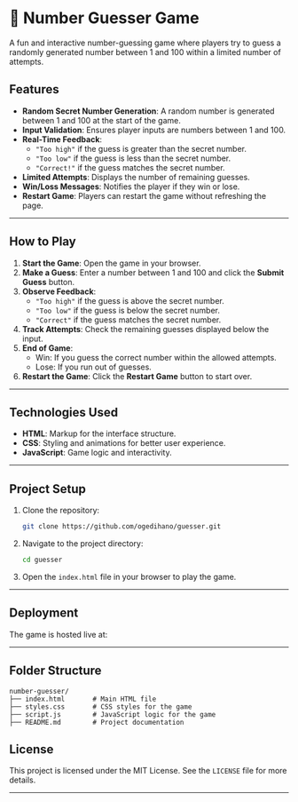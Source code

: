 # 🎯 Number Guesser Game

A fun and interactive number-guessing game where players try to guess a randomly generated number between 1 and 100 within a limited number of attempts.


## **Features**

- **Random Secret Number Generation**: A random number is generated between 1 and 100 at the start of the game.
- **Input Validation**: Ensures player inputs are numbers between 1 and 100.
- **Real-Time Feedback**: 
  - `"Too high"` if the guess is greater than the secret number.
  - `"Too low"` if the guess is less than the secret number.
  - `"Correct!"` if the guess matches the secret number.
- **Limited Attempts**: Displays the number of remaining guesses.
- **Win/Loss Messages**: Notifies the player if they win or lose.
- **Restart Game**: Players can restart the game without refreshing the page.

---

## **How to Play**

1. **Start the Game**: Open the game in your browser.
2. **Make a Guess**: Enter a number between 1 and 100 and click the **Submit Guess** button.
3. **Observe Feedback**:
   - `"Too high"` if the guess is above the secret number.
   - `"Too low"` if the guess is below the secret number.
   - `"Correct"` if the guess matches the secret number.
4. **Track Attempts**: Check the remaining guesses displayed below the input.
5. **End of Game**:
   - Win: If you guess the correct number within the allowed attempts.
   - Lose: If you run out of guesses.
6. **Restart the Game**: Click the **Restart Game** button to start over.

---

## **Technologies Used**

- **HTML**: Markup for the interface structure.
- **CSS**: Styling and animations for better user experience.
- **JavaScript**: Game logic and interactivity.

---

## **Project Setup**

1. Clone the repository:
   ```bash
   git clone https://github.com/ogedihano/guesser.git
   ```

2. Navigate to the project directory:
   ```bash
   cd guesser
   ```

3. Open the `index.html` file in your browser to play the game.

---

## **Deployment**

The game is hosted live at:

---


## **Folder Structure**

```plaintext
number-guesser/
├── index.html       # Main HTML file
├── styles.css       # CSS styles for the game
├── script.js        # JavaScript logic for the game
├── README.md        # Project documentation
```



## **License**

This project is licensed under the MIT License. See the `LICENSE` file for more details.

---
